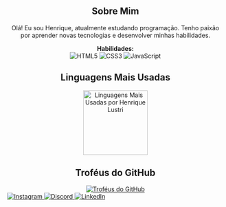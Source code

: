   <div align="center">
    <h2>Sobre Mim</h2>
    <p>
      Olá! Eu sou Henrique, atualmente estudando programação. Tenho paixão por aprender novas tecnologias e desenvolver minhas habilidades.
    </p>
    <p>
      <strong>Habilidades:</strong><br>
      <img src="https://img.shields.io/badge/HTML5-E34F26?style=for-the-badge&logo=html5&logoColor=white" alt="HTML5"/>
      <img src="https://img.shields.io/badge/CSS3-1572B6?style=for-the-badge&logo=css3&logoColor=white" alt="CSS3"/>
      <img src="https://img.shields.io/badge/JavaScript-F7DF1E?style=for-the-badge&logo=javascript&logoColor=black" alt="JavaScript"/>
    </p>
  </div>

  <div align="center">
    <h2>Linguagens Mais Usadas</h2>
    <a href="https://github.com/RickLustri">
      <img height="150px" src="https://github-readme-stats.vercel.app/api/top-langs?username=RickLustri&layout=compact&langs_count=6&theme=dracula&hide_title=true" alt="Linguagens Mais Usadas por Henrique Lustri"/>
    </a>
  </div>
  
  <div align="center">
    <h2>Troféus do GitHub</h2>
    <a href="https://github.com/RickLustri">
      <img src="https://github-profile-trophy.vercel.app/?username=RickLustri&theme=dracula&no_frame=true&row=1&column=4" alt="Troféus do GitHub"/>
    </a>
  </div>

  <div style="bottom: 10px; right: 10px;">
    <a href="https://www.instagram.com/eu.lustri/" target="_blank">
      <img src="https://img.shields.io/badge/Instagram-E4405F?style=for-the-badge&logo=instagram&logoColor=white" alt="Instagram"/>
    </a>
    <a href="https://discord.com/channels/@me/1253357286118789261" target="_blank">
      <img src="https://img.shields.io/badge/Discord-7289DA?style=for-the-badge&logo=discord&logoColor=white" alt="Discord"/>
    </a>
    <a href="https://www.linkedin.com/in/ricklustri" target="_blank">
      <img src="https://img.shields.io/badge/LinkedIn-0077B5?style=for-the-badge&logo=linkedin&logoColor=white" alt="LinkedIn"/>
    </a>
  </div>
</div>

